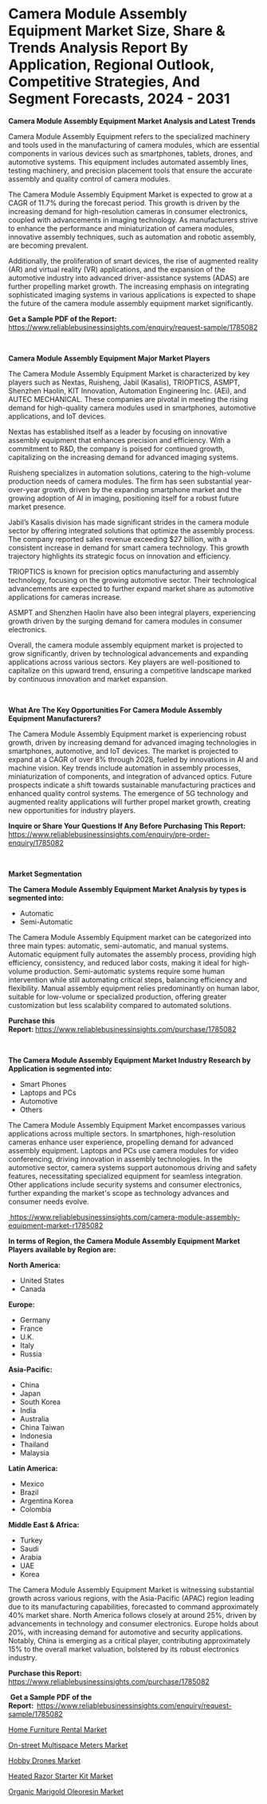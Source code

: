 <p><h1>Camera Module Assembly Equipment Market Size, Share & Trends Analysis Report By Application, Regional Outlook, Competitive Strategies, And Segment Forecasts, 2024 - 2031</h1></p><p><strong>Camera Module Assembly Equipment Market Analysis and Latest Trends</strong></p>
<p><p>Camera Module Assembly Equipment refers to the specialized machinery and tools used in the manufacturing of camera modules, which are essential components in various devices such as smartphones, tablets, drones, and automotive systems. This equipment includes automated assembly lines, testing machinery, and precision placement tools that ensure the accurate assembly and quality control of camera modules.</p><p>The Camera Module Assembly Equipment Market is expected to grow at a CAGR of 11.7% during the forecast period. This growth is driven by the increasing demand for high-resolution cameras in consumer electronics, coupled with advancements in imaging technology. As manufacturers strive to enhance the performance and miniaturization of camera modules, innovative assembly techniques, such as automation and robotic assembly, are becoming prevalent.</p><p>Additionally, the proliferation of smart devices, the rise of augmented reality (AR) and virtual reality (VR) applications, and the expansion of the automotive industry into advanced driver-assistance systems (ADAS) are further propelling market growth. The increasing emphasis on integrating sophisticated imaging systems in various applications is expected to shape the future of the camera module assembly equipment market significantly.</p></p>
<p><strong>Get a Sample PDF of the Report:&nbsp;</strong> <a href="https://www.reliablebusinessinsights.com/enquiry/request-sample/1785082?utm_campaign=950&utm_medium=2&utm_source=Github&utm_content=ia&utm_term=18122024&utm_id=camera-module-assembly-equipment">https://www.reliablebusinessinsights.com/enquiry/request-sample/1785082</a></p>
<p>&nbsp;</p>
<p><strong>Camera Module Assembly Equipment Major Market Players</strong></p>
<p><p>The Camera Module Assembly Equipment Market is characterized by key players such as Nextas, Ruisheng, Jabil (Kasalis), TRIOPTICS, ASMPT, Shenzhen Haolin, KIT Innovation, Automation Engineering Inc. (AEi), and AUTEC MECHANICAL. These companies are pivotal in meeting the rising demand for high-quality camera modules used in smartphones, automotive applications, and IoT devices.</p><p>Nextas has established itself as a leader by focusing on innovative assembly equipment that enhances precision and efficiency. With a commitment to R&D, the company is poised for continued growth, capitalizing on the increasing demand for advanced imaging systems.</p><p>Ruisheng specializes in automation solutions, catering to the high-volume production needs of camera modules. The firm has seen substantial year-over-year growth, driven by the expanding smartphone market and the growing adoption of AI in imaging, positioning itself for a robust future market presence.</p><p>Jabil’s Kasalis division has made significant strides in the camera module sector by offering integrated solutions that optimize the assembly process. The company reported sales revenue exceeding $27 billion, with a consistent increase in demand for smart camera technology. This growth trajectory highlights its strategic focus on innovation and efficiency.</p><p>TRIOPTICS is known for precision optics manufacturing and assembly technology, focusing on the growing automotive sector. Their technological advancements are expected to further expand market share as automotive applications for cameras increase.</p><p>ASMPT and Shenzhen Haolin have also been integral players, experiencing growth driven by the surging demand for camera modules in consumer electronics.</p><p>Overall, the camera module assembly equipment market is projected to grow significantly, driven by technological advancements and expanding applications across various sectors. Key players are well-positioned to capitalize on this upward trend, ensuring a competitive landscape marked by continuous innovation and market expansion.</p></p>
<p>&nbsp;</p>
<p><strong>What Are The Key Opportunities For Camera Module Assembly Equipment Manufacturers?</strong></p>
<p><p>The Camera Module Assembly Equipment market is experiencing robust growth, driven by increasing demand for advanced imaging technologies in smartphones, automotive, and IoT devices. The market is projected to expand at a CAGR of over 8% through 2028, fueled by innovations in AI and machine vision. Key trends include automation in assembly processes, miniaturization of components, and integration of advanced optics. Future prospects indicate a shift towards sustainable manufacturing practices and enhanced quality control systems. The emergence of 5G technology and augmented reality applications will further propel market growth, creating new opportunities for industry players.</p></p>
<p><strong>Inquire or Share Your Questions If Any Before Purchasing This Report:</strong> <a href="https://www.reliablebusinessinsights.com/enquiry/pre-order-enquiry/1785082?utm_campaign=950&utm_medium=2&utm_source=Github&utm_content=ia&utm_term=18122024&utm_id=camera-module-assembly-equipment">https://www.reliablebusinessinsights.com/enquiry/pre-order-enquiry/1785082</a></p>
<p>&nbsp;</p>
<p><strong>Market Segmentation</strong></p>
<p><strong>The Camera Module Assembly Equipment Market Analysis by types is segmented into:</strong></p>
<p><ul><li>Automatic</li><li>Semi-Automatic</li></ul></p>
<p><p>The Camera Module Assembly Equipment market can be categorized into three main types: automatic, semi-automatic, and manual systems. Automatic equipment fully automates the assembly process, providing high efficiency, consistency, and reduced labor costs, making it ideal for high-volume production. Semi-automatic systems require some human intervention while still automating critical steps, balancing efficiency and flexibility. Manual assembly equipment relies predominantly on human labor, suitable for low-volume or specialized production, offering greater customization but less scalability compared to automated solutions.</p></p>
<p><strong>Purchase this Report:&nbsp;</strong><a href="https://www.reliablebusinessinsights.com/purchase/1785082?utm_campaign=950&utm_medium=2&utm_source=Github&utm_content=ia&utm_term=18122024&utm_id=camera-module-assembly-equipment">https://www.reliablebusinessinsights.com/purchase/1785082</a></p>
<p>&nbsp;</p>
<p><strong>The Camera Module Assembly Equipment Market Industry Research by Application is segmented into:</strong></p>
<p><ul><li>Smart Phones</li><li>Laptops and PCs</li><li>Automotive</li><li>Others</li></ul></p>
<p><p>The Camera Module Assembly Equipment Market encompasses various applications across multiple sectors. In smartphones, high-resolution cameras enhance user experience, propelling demand for advanced assembly equipment. Laptops and PCs use camera modules for video conferencing, driving innovation in assembly technologies. In the automotive sector, camera systems support autonomous driving and safety features, necessitating specialized equipment for seamless integration. Other applications include security systems and consumer electronics, further expanding the market's scope as technology advances and consumer needs evolve.</p></p>
<p><a href="https://www.reliablebusinessinsights.com/camera-module-assembly-equipment-market-r1785082?utm_campaign=950&utm_medium=2&utm_source=Github&utm_content=ia&utm_term=18122024&utm_id=camera-module-assembly-equipment">&nbsp;https://www.reliablebusinessinsights.com/camera-module-assembly-equipment-market-r1785082</a></p>
<p><strong>In terms of Region, the Camera Module Assembly Equipment Market Players available by Region are:</strong></p>
<p>
    <p> <strong> North America: </strong>
        <ul>
            <li>United States</li>
            <li>Canada</li>
        </ul>
        </p> 
    <p> <strong> Europe: </strong>
        <ul>
            <li>Germany</li>
            <li>France</li>
            <li>U.K.</li>
            <li>Italy</li>
            <li>Russia</li>
        </ul>
        </p> 
    <p> <strong> Asia-Pacific: </strong>
        <ul>
            <li>China</li>
            <li>Japan</li>
            <li>South Korea</li>
            <li>India</li>
            <li>Australia</li>
            <li>China Taiwan</li>
            <li>Indonesia</li>
            <li>Thailand</li>
            <li>Malaysia</li>
        </ul>
        </p> 
    <p> <strong> Latin America: </strong>
        <ul>
            <li>Mexico</li>
            <li>Brazil</li>
            <li>Argentina Korea</li>
            <li>Colombia</li>
        </ul>
        </p> 
    <p> <strong> Middle East & Africa: </strong>
        <ul>
            <li>Turkey</li>
            <li>Saudi</li>
            <li>Arabia</li>
            <li>UAE</li>
            <li>Korea</li>
        </ul>
    </p>
    </p>
<p><p>The Camera Module Assembly Equipment Market is witnessing substantial growth across various regions, with the Asia-Pacific (APAC) region leading due to its manufacturing capabilities, forecasted to command approximately 40% market share. North America follows closely at around 25%, driven by advancements in technology and consumer electronics. Europe holds about 20%, with increasing demand for automotive and security applications. Notably, China is emerging as a critical player, contributing approximately 15% to the overall market valuation, bolstered by its robust electronics industry.</p></p>
<p><strong>Purchase this Report: </strong><a href="https://www.reliablebusinessinsights.com/purchase/1785082?utm_campaign=950&utm_medium=2&utm_source=Github&utm_content=ia&utm_term=18122024&utm_id=camera-module-assembly-equipment">https://www.reliablebusinessinsights.com/purchase/1785082</a></p>
<p>&nbsp;<strong>Get a Sample PDF of the Report:&nbsp;&nbsp;</strong><a href="https://www.reliablebusinessinsights.com/enquiry/request-sample/1785082?utm_campaign=950&utm_medium=2&utm_source=Github&utm_content=ia&utm_term=18122024&utm_id=camera-module-assembly-equipment">https://www.reliablebusinessinsights.com/enquiry/request-sample/1785082</a></p>
<p><strong></strong></p>
<p><p><a href="https://www.linkedin.com/pulse/future-forecast-home-furniture-rental-market-size-135-cagr-v1u6f?utm_campaign=950&utm_medium=2&utm_source=Github&utm_content=ia&utm_term=18122024&utm_id=camera-module-assembly-equipment">Home Furniture Rental Market</a></p><p><a href="https://github.com/flnordan65e0/Market-Research-Report-List-1/blob/main/on-street-multispace-meters-market.md?utm_campaign=950&utm_medium=2&utm_source=Github&utm_content=ia&utm_term=18122024&utm_id=camera-module-assembly-equipment">On-street Multispace Meters Market</a></p><p><a href="https://www.linkedin.com/pulse/expanding-global-hobby-drones-market-future-growth-projections-2exjf?utm_campaign=950&utm_medium=2&utm_source=Github&utm_content=ia&utm_term=18122024&utm_id=camera-module-assembly-equipment">Hobby Drones Market</a></p><p><a href="https://www.linkedin.com/pulse/heated-razor-starter-kit-market-size-forecast-2024-2031-g5jzf?utm_campaign=950&utm_medium=2&utm_source=Github&utm_content=ia&utm_term=18122024&utm_id=camera-module-assembly-equipment">Heated Razor Starter Kit Market</a></p><p><a href="https://github.com/lindaopodray/Market-Research-Report-List-1/blob/main/organic-marigold-oleoresin-market.md?utm_campaign=950&utm_medium=2&utm_source=Github&utm_content=ia&utm_term=18122024&utm_id=camera-module-assembly-equipment">Organic Marigold Oleoresin Market</a></p></p>